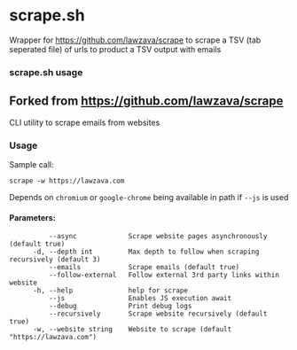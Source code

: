 
# scrape.sh

Wrapper for https://github.com/lawzava/scrape to scrape a TSV (tab seperated file) of 
urls to product a TSV output with emails

### scrape.sh usage



## Forked from https://github.com/lawzava/scrape

CLI utility to scrape emails from websites

### Usage
Sample call:

`scrape -w https://lawzava.com` 

Depends on `chromium` or `google-chrome` being available in path if `--js` is used

#### Parameters:
```
          --async             Scrape website pages asynchronously (default true)
      -d, --depth int         Max depth to follow when scraping recursively (default 3)
          --emails            Scrape emails (default true)
          --follow-external   Follow external 3rd party links within website
      -h, --help              help for scrape
          --js                Enables JS execution await
          --debug             Print debug logs
          --recursively       Scrape website recursively (default true)
      -w, --website string    Website to scrape (default "https://lawzava.com")
```
